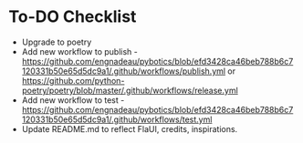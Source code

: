 # To-DO Checklist

* Upgrade to poetry
* Add new workflow to publish - https://github.com/engnadeau/pybotics/blob/efd3428ca46beb788b6c7120331b50e65d5dc9a1/.github/workflows/publish.yml or https://github.com/python-poetry/poetry/blob/master/.github/workflows/release.yml
* Add new workflow to test - https://github.com/engnadeau/pybotics/blob/efd3428ca46beb788b6c7120331b50e65d5dc9a1/.github/workflows/test.yml
* Update README.md to reflect FlaUI, credits, inspirations.
